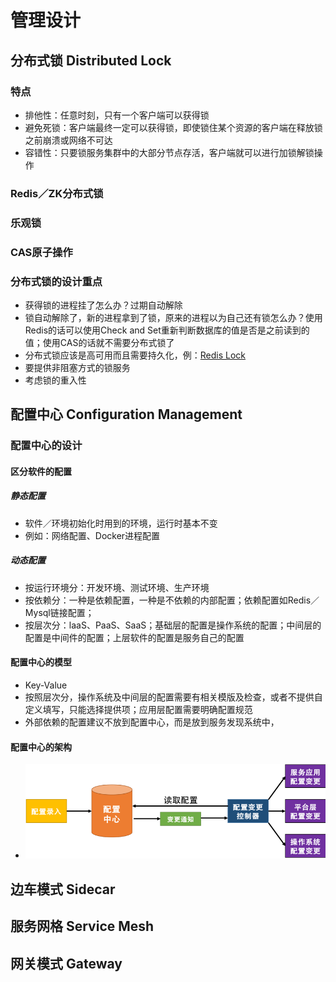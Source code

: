 # 管理设计

## 分布式锁 Distributed Lock

### 特点

- 排他性：任意时刻，只有一个客户端可以获得锁
- 避免死锁：客户端最终一定可以获得锁，即使锁住某个资源的客户端在释放锁之前崩溃或网络不可达
- 容错性：只要锁服务集群中的大部分节点存活，客户端就可以进行加锁解锁操作

### Redis／ZK分布式锁
### 乐观锁
### CAS原子操作

### 分布式锁的设计重点

- 获得锁的进程挂了怎么办？过期自动解除
- 锁自动解除了，新的进程拿到了锁，原来的进程以为自己还有锁怎么办？使用Redis的话可以使用Check and Set重新判断数据库的值是否是之前读到的值；使用CAS的话就不需要分布式锁了
- 分布式锁应该是高可用而且需要持久化，例：[Redis Lock](https://redis.io/topics/distlock)
- 要提供非阻塞方式的锁服务
- 考虑锁的重入性

## 配置中心 Configuration Management

### 配置中心的设计

#### 区分软件的配置

##### 静态配置

- 软件／环境初始化时用到的环境，运行时基本不变
- 例如：网络配置、Docker进程配置

##### 动态配置

- 按运行环境分：开发环境、测试环境、生产环境
- 按依赖分：一种是依赖配置，一种是不依赖的内部配置；依赖配置如Redis／Mysql链接配置；
- 按层次分：laaS、PaaS、SaaS；基础层的配置是操作系统的配置；中间层的配置是中间件的配置；上层软件的配置是服务自己的配置

#### 配置中心的模型

- Key-Value
- 按照层次分，操作系统及中间层的配置需要有相关模版及检查，或者不提供自定义填写，只能选择提供项；应用层配置需要明确配置规范
- 外部依赖的配置建议不放到配置中心，而是放到服务发现系统中，

#### 配置中心的架构

- ![大概的架构](config.png)

## 边车模式 Sidecar

## 服务网格 Service Mesh

## 网关模式 Gateway

